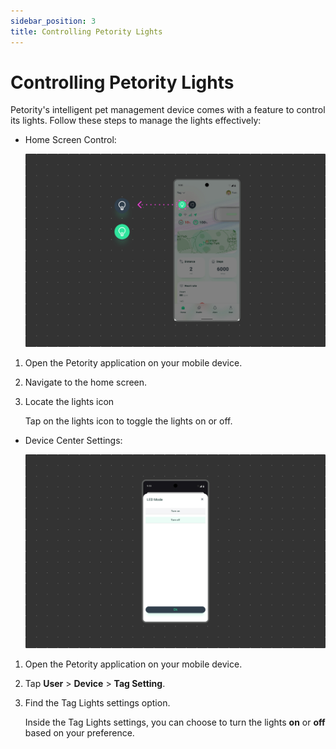 ```yaml
---
sidebar_position: 3
title: Controlling Petority Lights
---
```


# Controlling Petority Lights
Petority's intelligent pet management device comes with a feature to control its lights. Follow these steps to manage the lights effectively:

+ Home Screen Control:

	![light](/img/light-sound/light-home.jpg)

1. Open the Petority application on your mobile device.

2. Navigate to the home screen.

3. Locate the lights icon

	Tap on the lights icon to toggle the lights on or off.

+ Device Center Settings:

	![light](/img/light-sound/Light.jpg)

1. Open the Petority application on your mobile device.

2. Tap **User** > **Device** > **Tag Setting**.

3. Find the Tag Lights settings option.

	Inside the Tag Lights settings, you can choose to turn the lights **on** or **off** based on your preference.
